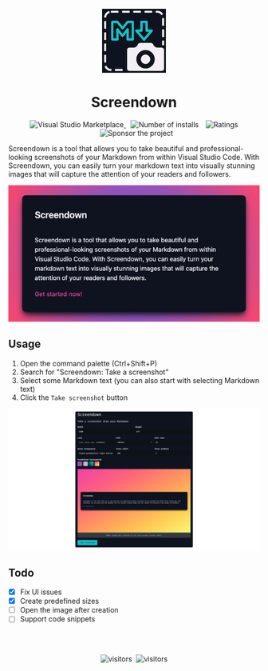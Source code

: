 <p align="center">
  <img alt="Screendown" src="assets/icon-128x128.png">
</p>

<h1 align="center">Screendown</h1>

<p align="center">
  <a href="https://marketplace.visualstudio.com/items?itemName=eliostruyf.screendown" title="Check it out on the Visual Studio Marketplace">
    <img src="https://vsmarketplacebadges.dev/version/eliostruyf.screendown.svg" alt="Visual Studio Marketplace" style="display: inline-block" />
  </a>

  <img src="https://vsmarketplacebadges.dev/installs/eliostruyf.screendown.svg" alt="Number of installs"  style="display: inline-block;margin-left:10px" />

  <img src="https://vsmarketplacebadges.dev/rating/eliostruyf.screendown.svg" alt="Ratings" style="display: inline-block;margin-left:10px" />

  <a href="https://github.com/sponsors/estruyf" title="Become a sponsor" style="margin-left:10px">
    <img src="https://img.shields.io/github/sponsors/estruyf?color=%23CE2E7C&logo=github&style=flat" alt="Sponsor the project" style="display: inline-block" />
  </a>
</p>

Screendown is a tool that allows you to take beautiful and professional-looking screenshots of your Markdown from within Visual Studio Code. With Screendown, you can easily turn your markdown text into visually stunning images that will capture the attention of your readers and followers.

<p align="center">
  <img alt="Sample image from Screendown" src="assets/screendown-sample.png" width="600px">
</p>

## Usage

1. Open the command palette (Ctrl+Shift+P)
2. Search for "Screendown: Take a screenshot"
3. Select some Markdown text (you can also start with selecting Markdown text)
4. Click the `Take screenshot` button

<p align="center">
  <img alt="Sample image from Screendown" src="assets/screendown-ui.png">
</p>

## Todo

- [x] Fix UI issues
- [x] Create predefined sizes
- [ ] Open the image after creation
- [ ] Support code snippets

<br />
<br />

<p align="center">
  <img src="https://api.visitorbadge.io/api/visitors?path=https%3A%2F%2Fgithub.com%2Festruyf%2Fscreendown&countColor=%230e131f&style=flat" alt="visitors" />&nbsp;
  <img src="https://api.visitorbadge.io/api/visitors?path=https%3A%2F%2Fgithub.com%2Festruyf%2Fscreendown%2Fusers&label=Usage&countColor=%230e131f&style=flat&readonly=true" alt="visitors" />
</p>
